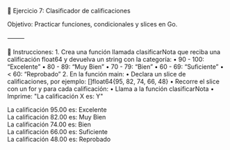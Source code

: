 
🧩 Ejercicio 7: Clasificador de calificaciones

Objetivo: Practicar funciones, condicionales y slices en Go.

⸻

🔧 Instrucciones:
	1.	Crea una función llamada clasificarNota que reciba una calificación float64 y devuelva un string con la categoría:
	•	90 - 100: “Excelente”
	•	80 - 89: “Muy Bien”
	•	70 - 79: “Bien”
	•	60 - 69: “Suficiente”
	•	< 60: “Reprobado”
	2.	En la función main:
	•	Declara un slice de calificaciones, por ejemplo: []float64{95, 82, 74, 66, 48}
	•	Recorre el slice con un for y para cada calificación:
	•	Llama a la función clasificarNota
	•	Imprime: "La calificación X es: Y"

La calificación 95.00 es: Excelente  
La calificación 82.00 es: Muy Bien  
La calificación 74.00 es: Bien  
La calificación 66.00 es: Suficiente  
La calificación 48.00 es: Reprobado
